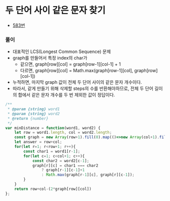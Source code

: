 # 두 단어 사이 같은 문자 찾기
 - [583번](https://leetcode.com/problems/delete-operation-for-two-strings/)


### 풀이
  - 대표적인 LCS(Longest Common Sequence) 문제
  - graph를 만들어서 특정 index의 char가
    - 같으면, graph[row][col] = graph[row-1][col-1] + 1
    - 다르면, graph[row][col] = Math.max(graph[row-1][col], graph[row][col-1])
  - 누적하면, 마지막 graph 값이 전체 두 단어 사이의 같은 문자 개수이다.
  - 따라서, 같게 만들기 위해 삭제할 steps의 수를 반환해야하므로, 전체 두 단어 길이의 합에서 같은 문자 개수를 두 번 제외한 값이 정답이다.


  ```javascript
  /**
   * @param {string} word1
   * @param {string} word2
   * @return {number}
   */
  var minDistance = function(word1, word2) {
      let row = word1.length, col = word2.length;
      const graph = new Array(row+1).fill(0).map(()=>new Array(col+1).fill(0));
      let answer = row+col;
      for(let r=1; r<row+1; r++){
          const char1 = word1[r-1];
          for(let c=1; c<col+1; c++){
              const char2 = word2[c-1];
              graph[r][c] = char1 === char2 
                  ? graph[r-1][c-1]+1
                  : Math.max(graph[r-1][c], graph[r][c-1]);
          }
      }
      return row+col-(2*graph[row][col])
  };
  ```